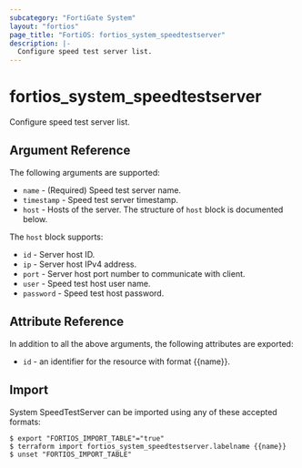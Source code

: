 ```yaml
---
subcategory: "FortiGate System"
layout: "fortios"
page_title: "FortiOS: fortios_system_speedtestserver"
description: |-
  Configure speed test server list.
---
```


# fortios_system_speedtestserver
Configure speed test server list.

## Argument Reference

The following arguments are supported:

* `name` - (Required) Speed test server name.
* `timestamp` - Speed test server timestamp.
* `host` - Hosts of the server. The structure of `host` block is documented below.

The `host` block supports:

* `id` - Server host ID.
* `ip` - Server host IPv4 address.
* `port` - Server host port number to communicate with client.
* `user` - Speed test host user name.
* `password` - Speed test host password.


## Attribute Reference

In addition to all the above arguments, the following attributes are exported:
* `id` - an identifier for the resource with format {{name}}.

## Import

System SpeedTestServer can be imported using any of these accepted formats:
```
$ export "FORTIOS_IMPORT_TABLE"="true"
$ terraform import fortios_system_speedtestserver.labelname {{name}}
$ unset "FORTIOS_IMPORT_TABLE"
```
